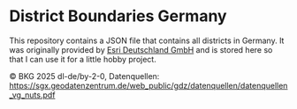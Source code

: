 # District Boundaries Germany

This repository contains a JSON file that contains all districts in Germany. It was originally provided by [Esri Deutschland GmbH](https://opendata-esridech.hub.arcgis.com/) and is stored here so that I can use it for a little hobby project.

© BKG 2025 dl-de/by-2-0, Datenquellen: https://sgx.geodatenzentrum.de/web_public/gdz/datenquellen/datenquellen_vg_nuts.pdf
